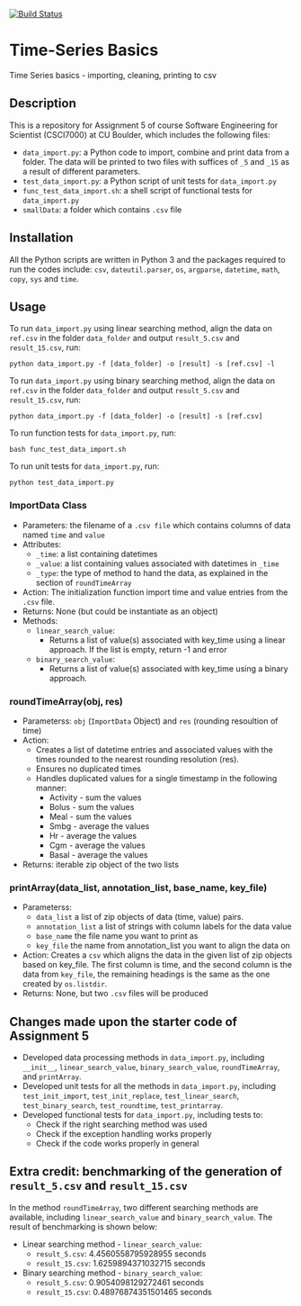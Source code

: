 [![Build Status](https://travis-ci.com/cu-swe4s-fall-2019/time-series-basics-wehs7661.svg?branch=master)](https://travis-ci.com/cu-swe4s-fall-2019/time-series-basics-wehs7661)

# Time-Series Basics
Time Series basics - importing, cleaning, printing to csv

## Description
This is a repository for Assignment 5 of course Software Engineering for Scientist (CSCI7000) at CU Boulder, which includes the following files:
- `data_import.py`: a Python code to import, combine and print data from a folder. The data will be printed to two files with suffices of `_5` and `_15` as a result of different parameters.
- `test_data_import.py`: a Python script of unit tests for `data_import.py`
- `func_test_data_import.sh`: a shell script of functional tests for `data_import.py`
- `smallData`: a folder which contains `.csv` file

## Installation
All the Python scripts are written in Python 3 and the packages required to run the codes include: `csv`, `dateutil.parser`, `os`, `argparse`, `datetime`, `math`, `copy`, `sys` and `time`.

## Usage
To run `data_import.py` using linear searching method, align the data on `ref.csv` in the folder `data_folder` and output `result_5.csv` and `result_15.csv`, run:
```
python data_import.py -f [data_folder] -o [result] -s [ref.csv] -l
```
To run `data_import.py` using binary searching method, align the data on `ref.csv` in the folder `data_folder` and output `result_5.csv` and `result_15.csv`, run:
```
python data_import.py -f [data_folder] -o [result] -s [ref.csv]
```
To run function tests for `data_import.py`, run:
```
bash func_test_data_import.sh
```
To run unit tests for `data_import.py`, run:
```
python test_data_import.py
```
### ImportData Class
* Parameters: the filename of a `.csv file` which contains columns of data named `time` and `value`
* Attributes:
  * `_time`: a list containing datetimes
  * `_value`: a list containing values associated with datetimes in `_time`
  * `_type`: the type of method to hand the data, as explained in the section of `roundTimeArray`
* Action: The initialization function import time and value entries from the `.csv` file.
* Returns: None (but could be instantiate as an object)
* Methods:
  * `linear_search_value`:
    * Returns a list of value(s) associated with key_time using a linear approach. If the list is empty, return -1 and error
  * `binary_search_value`:
    * Returns a list of value(s) associated with key_time using a binary approach.

### roundTimeArray(obj, res)
* Parameterss: `obj` (`ImportData` Object) and `res` (rounding resoultion of time)
* Action:
  * Creates a list of datetime entries and associated values with the times rounded to the nearest rounding resolution (res).
  * Ensures no duplicated times
  * Handles duplicated values for a single timestamp in the following manner:
    * Activity - sum the values
    * Bolus - sum the values
    * Meal - sum the values
    * Smbg - average the values
    * Hr - average the values
    * Cgm - average the values
    * Basal - average the values
* Returns: iterable zip object of the two lists

### printArray(data_list, annotation_list, base_name, key_file)
* Parameterss​: 
  * `​data_list` ​a list of zip objects of data (time, value) pairs.
  * `annotation_list` ​a list of strings with column labels for the data value
  * `base_name` ​the file name you want to print as
  * `key_file` ​the name from annotation_list you want to align the data on
* Action​: Creates a `csv` which aligns the data in the given list of zip objects based on key_file. The first column is time, and the second column is the data from `key_file`, the remaining headings is the same as the one created by `os.listdir`.
* Returns: None, but two `.csv` files will be produced

## Changes made upon the starter code of Assignment 5
- Developed data processing methods in `data_import.py`, including `__init__`, `linear_search_value`, `binary_search_value`, `roundTimeArray`, and `printArray`.
- Developed unit tests for all the methods in `data_import.py`, including `test_init_import`, `test_init_replace`, `test_linear_search`, `test_binary_search`, `test_roundtime`, `test_printarray`.
- Developed functional tests for `data_import.py`, including tests to:
  - Check if the right searching method was used
  - Check if the exception handling works properly
  - Check if the code works properly in general

## Extra credit: benchmarking of the generation of `result_5.csv` and `result_15.csv`
In the method `roundTimeArray`, two different searching methods are available, including `linear_search_value` and `binary_search_value`. The result of benchmarking is shown below:
- Linear searching method - `linear_search_value`:
  - `result_5.csv`: 4.4560558795928955 seconds
  - `result_15.csv`: 1.6259894371032715 seconds
- Binary searching method - `binary_search_value`:
  - `result_5.csv`: 0.9054098129272461 seconds
  - `result_15.csv`: 0.48976874351501465 seconds

